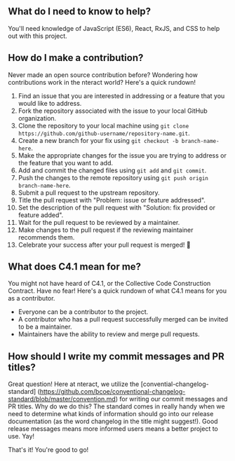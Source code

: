 ## What do I need to know to help?

You'll need knowledge of JavaScript (ES6), React, RxJS, and CSS to help out
with this project.

## How do I make a contribution?

Never made an open source contribution before? Wondering how contributions work
in the nteract world? Here's a quick rundown!

1. Find an issue that you are interested in addressing or a feature that you
would like to address.
2. Fork the repository associated with the issue to your local GitHub organization.
3. Clone the repository to your local machine using `git clone
https://github.com/github-username/repository-name.git`.
4. Create a new branch for your fix using `git checkout -b branch-name-here`.
5. Make the appropriate changes for the issue you are trying to address or the
feature that you want to add.
6. Add and commit the changed files using `git add` and `git commit`.
7. Push the changes to the remote repository using `git push origin
branch-name-here`.
8. Submit a pull request to the upstream repository.
9. Title the pull request with "Problem: issue or feature addressed".
10. Set the description of the pull request with "Solution: fix provided or
feature added".
11. Wait for the pull request to be reviewed by a maintainer.
12. Make changes to the pull request if the reviewing maintainer recommends them.
13. Celebrate your success after your pull request is merged! :tada:

## What does C4.1 mean for me?

You might not have heard of C4.1, or the Collective Code Construction Contract.
Have no fear! Here's a quick rundown of what C4.1 means for you as a contributor.
* Everyone can be a contributor to the project.
* A contributor who has a pull request successfully merged can be invited to be
a maintainer.
* Maintainers have the ability to review and merge pull requests.

## How should I write my commit messages and PR titles?

Great question! Here at nteract, we utilize the [convential-changelog-standard]
(https://github.com/bcoe/conventional-changelog-standard/blob/master/convention.md)
for writing our commit messages and PR titles. Why do we do this? The standard
comes in really handy when we need to determine what kinds of information should
go into our release documentation (as the word changelog in the title might suggest!).
Good release messages means more informed users means a better project to use. Yay!

That's it! You're good to go!
